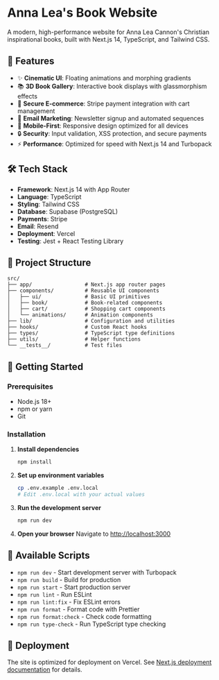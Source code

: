 # Anna Lea's Book Website

A modern, high-performance website for Anna Lea Cannon's Christian inspirational books, built with Next.js 14, TypeScript, and Tailwind CSS.

## 🚀 Features

- ✨ **Cinematic UI**: Floating animations and morphing gradients
- 📚 **3D Book Gallery**: Interactive book displays with glassmorphism effects
- 🛒 **Secure E-commerce**: Stripe payment integration with cart management
- 📧 **Email Marketing**: Newsletter signup and automated sequences
- 📱 **Mobile-First**: Responsive design optimized for all devices
- 🔒 **Security**: Input validation, XSS protection, and secure payments
- ⚡ **Performance**: Optimized for speed with Next.js 14 and Turbopack

## 🛠 Tech Stack

- **Framework**: Next.js 14 with App Router
- **Language**: TypeScript
- **Styling**: Tailwind CSS
- **Database**: Supabase (PostgreSQL)
- **Payments**: Stripe
- **Email**: Resend
- **Deployment**: Vercel
- **Testing**: Jest + React Testing Library

## 📁 Project Structure

```
src/
├── app/                 # Next.js app router pages
├── components/          # Reusable UI components
│   ├── ui/              # Basic UI primitives
│   ├── book/            # Book-related components
│   ├── cart/            # Shopping cart components
│   └── animations/      # Animation components
├── lib/                 # Configuration and utilities
├── hooks/               # Custom React hooks
├── types/               # TypeScript type definitions
├── utils/               # Helper functions
└── __tests__/           # Test files
```

## 🚦 Getting Started

### Prerequisites

- Node.js 18+ 
- npm or yarn
- Git

### Installation

1. **Install dependencies**
   ```bash
   npm install
   ```

2. **Set up environment variables**
   ```bash
   cp .env.example .env.local
   # Edit .env.local with your actual values
   ```

3. **Run the development server**
   ```bash
   npm run dev
   ```

4. **Open your browser**
   Navigate to [http://localhost:3000](http://localhost:3000)

## 🔧 Available Scripts

- `npm run dev` - Start development server with Turbopack
- `npm run build` - Build for production
- `npm run start` - Start production server
- `npm run lint` - Run ESLint
- `npm run lint:fix` - Fix ESLint errors
- `npm run format` - Format code with Prettier
- `npm run format:check` - Check code formatting
- `npm run type-check` - Run TypeScript type checking

## 🚀 Deployment

The site is optimized for deployment on Vercel. See [Next.js deployment documentation](https://nextjs.org/docs/app/building-your-application/deploying) for details.
